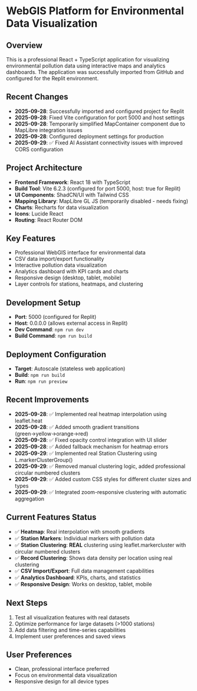 # WebGIS Platform for Environmental Data Visualization

## Overview
This is a professional React + TypeScript application for visualizing environmental pollution data using interactive maps and analytics dashboards. The application was successfully imported from GitHub and configured for the Replit environment.

## Recent Changes
- **2025-09-28**: Successfully imported and configured project for Replit
- **2025-09-28**: Fixed Vite configuration for port 5000 and host settings
- **2025-09-28**: Temporarily simplified MapContainer component due to MapLibre integration issues
- **2025-09-28**: Configured deployment settings for production
- **2025-09-29**: ✅ Fixed AI Assistant connectivity issues with improved CORS configuration

## Project Architecture
- **Frontend Framework**: React 18 with TypeScript
- **Build Tool**: Vite 6.2.3 (configured for port 5000, host: true for Replit)
- **UI Components**: ShadCN/UI with Tailwind CSS
- **Mapping Library**: MapLibre GL JS (temporarily disabled - needs fixing)
- **Charts**: Recharts for data visualization
- **Icons**: Lucide React
- **Routing**: React Router DOM

## Key Features
- Professional WebGIS interface for environmental data
- CSV data import/export functionality
- Interactive pollution data visualization
- Analytics dashboard with KPI cards and charts
- Responsive design (desktop, tablet, mobile)
- Layer controls for stations, heatmaps, and clustering

## Development Setup
- **Port**: 5000 (configured for Replit)
- **Host**: 0.0.0.0 (allows external access in Replit)
- **Dev Command**: `npm run dev`
- **Build Command**: `npm run build`

## Deployment Configuration
- **Target**: Autoscale (stateless web application)
- **Build**: `npm run build`
- **Run**: `npm run preview`

## Recent Improvements
- **2025-09-28**: ✅ Implemented real heatmap interpolation using leaflet.heat
- **2025-09-28**: ✅ Added smooth gradient transitions (green→yellow→orange→red)
- **2025-09-28**: ✅ Fixed opacity control integration with UI slider
- **2025-09-28**: ✅ Added fallback mechanism for heatmap errors
- **2025-09-29**: ✅ Implemented real Station Clustering using L.markerClusterGroup()
- **2025-09-29**: ✅ Removed manual clustering logic, added professional circular numbered clusters
- **2025-09-29**: ✅ Added custom CSS styles for different cluster sizes and types
- **2025-09-29**: ✅ Integrated zoom-responsive clustering with automatic aggregation

## Current Features Status
- ✅ **Heatmap**: Real interpolation with smooth gradients
- ✅ **Station Markers**: Individual markers with pollution data
- ✅ **Station Clustering**: **REAL** clustering using leaflet.markercluster with circular numbered clusters
- ✅ **Record Clustering**: Shows data density per location using real clustering
- ✅ **CSV Import/Export**: Full data management capabilities
- ✅ **Analytics Dashboard**: KPIs, charts, and statistics
- ✅ **Responsive Design**: Works on desktop, tablet, mobile

## Next Steps
1. Test all visualization features with real datasets
2. Optimize performance for large datasets (>1000 stations)  
3. Add data filtering and time-series capabilities
4. Implement user preferences and saved views

## User Preferences
- Clean, professional interface preferred
- Focus on environmental data visualization
- Responsive design for all device types